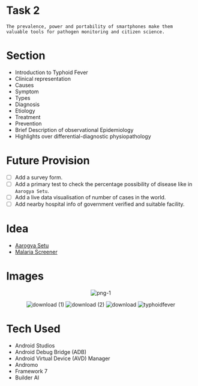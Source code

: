 # Task 2

```
The prevalence, power and portability of smartphones make them valuable tools for pathogen monitoring and citizen science.
```


# Section

- Introduction to Typhoid Fever
- Clinical representation
- Causes
- Symptom
- Types
- Diagnosis
- Etiology
- Treatment
- Prevention
- Brief Description of  observational Epidemiology
- Highlights over differential-diagnostic physiopathology

# Future Provision

- [ ] Add a survey form.
- [ ] Add a primary test to check the percentage possibility of disease like in `Aarogya Setu`.
- [ ] Add a live data visualisation of number of cases in the world.
- [ ] Add nearby hospital info of government verified and suitable facility.

# Idea

- [Aarogya Setu](https://www.aarogyasetu.gov.in)
- [Malaria Screener](https://github.com/nlm-malaria/MalariaScreener)

# Images
<div align="center">

![png-1](https://user-images.githubusercontent.com/63330165/162989219-8b65de50-5059-4274-897e-cff8d1a85a72.jpg)

![download (1)](https://user-images.githubusercontent.com/63330165/162989073-37e16aea-a2d8-455f-ad39-d54c5866543e.jpg) ![download (2)](https://user-images.githubusercontent.com/63330165/162989150-bacdfc34-2e5b-4076-97b2-6689570586aa.jpg) ![download](https://user-images.githubusercontent.com/63330165/162989167-db5a3dd9-d73a-4443-b4d2-02f5e42825ba.jpg)
![typhoidfever](https://user-images.githubusercontent.com/63330165/162991266-915e85dd-fe42-4c72-909c-caf56a26b650.png)

</div>

# Tech Used

- Android Studios
- Android Debug Bridge (ADB)
- Android Virtual Device (AVD) Manager
- Andromo
- Framework 7
- Builder AI

